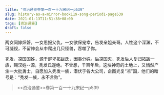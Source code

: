 ```yaml
---
title: "资治通鉴卷第一百一十九宋纪一p539"
slug: history-as-a-mirror-book119-song-period1-page539
date: 2021-01-13T11:51:38+08:00
tags: [资治通鉴]
draft: false
---
```


两女同嫁炽磐，一女思报父仇，一女欲保宠幸，告发亲姐亲哥。人性这个深渊，不可凝视，不留神会从中爬出几只怪兽，吞噬了你。

秃发，凉国国姓，源于鲜卑拓跋氏，因事分姓。后凉国灭，秃发后人复归拓跋一族，赐汉姓--源，秃发氏遂绝。不曾想，千百年后，这块神奇的土地上，又悄然产生一大批勇士，自愿加入秃发一族，潜伏于各大公司，企图光复“凉”国，他们的暗号是：“秃发一族，永不言败”。
> <<资治通鉴>>卷第一百一十九宋纪一p539
